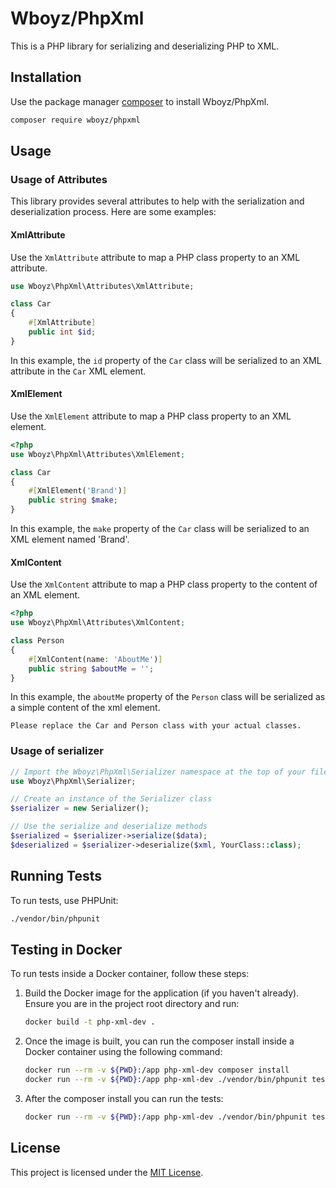 # Wboyz/PhpXml

This is a PHP library for serializing and deserializing PHP to XML.

## Installation

Use the package manager [composer](https://getcomposer.org/) to install Wboyz/PhpXml.

```sh
composer require wboyz/phpxml
```

## Usage

### Usage of Attributes

This library provides several attributes to help with the serialization and deserialization process. Here are some examples:

#### XmlAttribute

Use the `XmlAttribute` attribute to map a PHP class property to an XML attribute.

```php
use Wboyz\PhpXml\Attributes\XmlAttribute;

class Car
{
    #[XmlAttribute]
    public int $id;
}
```
In this example, the `id` property of the `Car` class will be serialized to an XML attribute in the `Car` XML element.

#### XmlElement
Use the `XmlElement` attribute to map a PHP class property to an XML element.

```php
<?php
use Wboyz\PhpXml\Attributes\XmlElement;

class Car
{
    #[XmlElement('Brand')]
    public string $make;
}
```

In this example, the `make` property of the `Car` class will be serialized to an XML element named 'Brand'.

#### XmlContent

Use the `XmlContent` attribute to map a PHP class property to the content of an XML element.

```php
<?php
use Wboyz\PhpXml\Attributes\XmlContent;

class Person
{
    #[XmlContent(name: 'AboutMe')]
    public string $aboutMe = '';
}
```
In this example, the `aboutMe` property of the `Person` class will be serialized as a simple content of the xml element.

```
Please replace the Car and Person class with your actual classes.
```

### Usage of serializer

```php
// Import the Wboyz\PhpXml\Serializer namespace at the top of your file
use Wboyz\PhpXml\Serializer;

// Create an instance of the Serializer class
$serializer = new Serializer();

// Use the serialize and deserialize methods
$serialized = $serializer->serialize($data);
$deserialized = $serializer->deserialize($xml, YourClass::class);
```

## Running Tests

To run tests, use PHPUnit:

```sh
./vendor/bin/phpunit
```

## Testing in Docker

To run tests inside a Docker container, follow these steps:

1. Build the Docker image for the application (if you haven't already). Ensure you are in the project root directory and run:

    ```sh
    docker build -t php-xml-dev .
    ```

2. Once the image is built, you can run the composer install inside a Docker container using the following command:

    ```sh
    docker run --rm -v ${PWD}:/app php-xml-dev composer install
    docker run --rm -v ${PWD}:/app php-xml-dev ./vendor/bin/phpunit tests/
    ```

3. After the composer install you can run the tests:

    ```sh
    docker run --rm -v ${PWD}:/app php-xml-dev ./vendor/bin/phpunit tests/
    ```

## License

This project is licensed under the [MIT License](https://opensource.org/license/MIT).